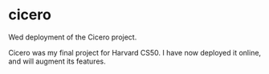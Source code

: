 # cicero
Wed deployment of the Cicero project.

Cicero was my final project for Harvard CS50.
I have now deployed it online, and will augment its features.
